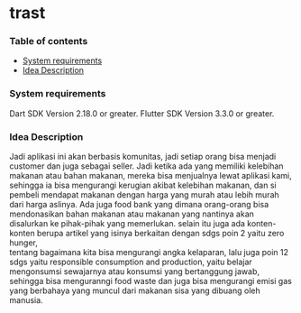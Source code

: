 
# trast
### Table of contents
- [System requirements](#system-requirements)
- [Idea Description](#idea-description)

### System requirements

Dart SDK Version 2.18.0 or greater.
Flutter SDK Version 3.3.0 or greater.

### Idea Description

Jadi aplikasi ini akan berbasis komunitas, jadi setiap orang bisa menjadi customer 
dan juga sebagai seller. Jadi ketika ada yang memiliki kelebihan makanan atau bahan makanan, 
mereka bisa menjualnya lewat aplikasi kami, sehingga ia bisa mengurangi kerugian akibat kelebihan makanan, 
dan si pembeli mendapat makanan dengan harga yang murah atau lebih murah dari harga aslinya. 
Ada juga food bank yang dimana orang-orang bisa mendonasikan bahan makanan atau makanan yang nantinya akan disalurkan 
ke pihak-pihak yang memerlukan. selain itu juga ada konten-konten berupa artikel yang isinya berkaitan dengan sdgs poin 2 yaitu zero hunger,  
tentang bagaimana kita bisa mengurangi angka kelaparan, lalu juga poin 12 sdgs yaitu responsible consumption and production, yaitu belajar mengonsumsi 
sewajarnya atau konsumsi yang bertanggung jawab, sehingga bisa menguranngi food waste dan juga bisa mengurangi emisi gas yang berbahaya yang muncul 
dari makanan sisa yang dibuang oleh manusia.